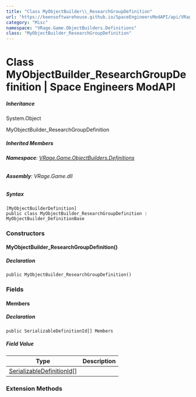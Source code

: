 ```yaml
---
title: "Class MyObjectBuilder\\_ResearchGroupDefinition"
url: "https://keensoftwarehouse.github.io/SpaceEngineersModAPI/api/VRage.Game.ObjectBuilders.Definitions.MyObjectBuilder_ResearchGroupDefinition.html"
category: "Misc"
namespace: "VRage.Game.ObjectBuilders.Definitions"
class: "MyObjectBuilder_ResearchGroupDefinition"
---
```


# Class MyObjectBuilder\_ResearchGroupDefinition | Space Engineers ModAPI

##### Inheritance

System.Object

MyObjectBuilder\_ResearchGroupDefinition

##### Inherited Members

###### **Namespace**: [VRage.Game.ObjectBuilders.Definitions](https://keensoftwarehouse.github.io/SpaceEngineersModAPI/api/VRage.Game.ObjectBuilders.Definitions.html)

###### **Assembly**: VRage.Game.dll

##### Syntax

```
[MyObjectBuilderDefinition]
public class MyObjectBuilder_ResearchGroupDefinition : MyObjectBuilder_DefinitionBase
```

### Constructors

#### MyObjectBuilder\_ResearchGroupDefinition()

##### Declaration

```
public MyObjectBuilder_ResearchGroupDefinition()
```

### Fields

#### Members

##### Declaration

```
public SerializableDefinitionId[] Members
```

##### Field Value

| Type | Description |
| --- | --- |
| [SerializableDefinitionId](https://keensoftwarehouse.github.io/SpaceEngineersModAPI/api/VRage.ObjectBuilders.SerializableDefinitionId.html)\[\] |     |

### Extension Methods
